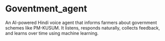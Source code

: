 # Goventment_agent
An AI-powered Hindi voice agent that informs farmers about government schemes like PM-KUSUM. It listens, responds naturally, collects feedback, and learns over time using machine learning.
